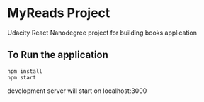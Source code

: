 # MyReads Project
Udacity React Nanodegree project for building books application <br>

## To Run the application
```
npm install
npm start
```
development server will start on localhost:3000
